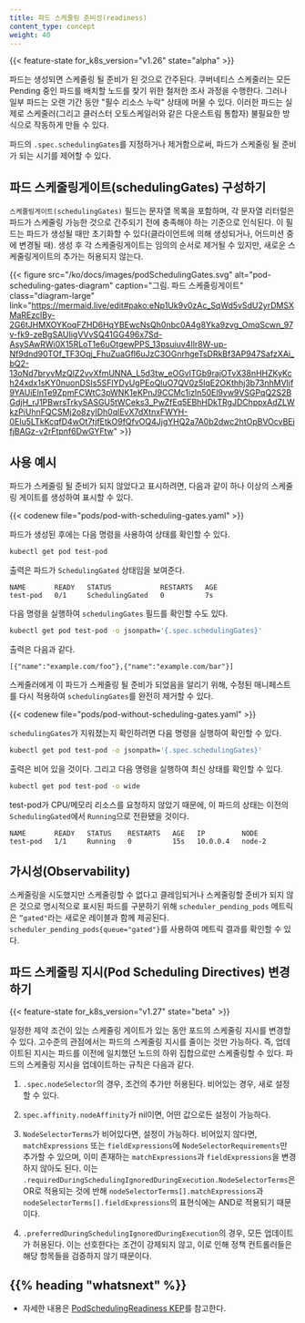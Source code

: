 ```yaml
---
title: 파드 스케줄링 준비성(readiness)
content_type: concept
weight: 40
---
```


<!-- overview -->

{{< feature-state for_k8s_version="v1.26" state="alpha" >}}

파드는 생성되면 스케줄링 될 준비가 된 것으로 간주된다. 쿠버네티스 스케줄러는
모든 Pending 중인 파드를 배치할 노드를 찾기 위한 철저한 조사 과정을 수행한다. 그러나 일부 파드는
오랜 기간 동안 "필수 리소스 누락" 상태에 머물 수 있다.
이러한 파드는 실제로 스케줄러(그리고 클러스터 오토스케일러와 같은 다운스트림 통합자)
불필요한 방식으로 작동하게 만들 수 있다.

파드의 `.spec.schedulingGates`를 지정하거나 제거함으로써,
파드가 스케줄링 될 준비가 되는 시기를 제어할 수 있다.

<!-- body -->

## 파드 스케줄링게이트(schedulingGates) 구성하기
 
`스케줄링게이트(schedulingGates)` 필드는 문자열 목록을 포함하며, 각 문자열 리터럴은
파드가 스케줄링 가능한 것으로 간주되기 전에 충족해야 하는 기준으로 인식된다. 이 필드는
파드가 생성될 때만 초기화할 수 있다(클라이언트에 의해 생성되거나, 어드미션 중에 변경될 때).
생성 후 각 스케줄링게이트는 임의의 순서로 제거될 수 있지만, 새로운 스케줄링게이트의 추가는 허용되지 않는다.

{{< figure src="/ko/docs/images/podSchedulingGates.svg" alt="pod-scheduling-gates-diagram" caption="그림. 파드 스케줄링게이트" class="diagram-large" link="https://mermaid.live/edit#pako:eNp1Uk9v0zAc_SqWd5vSdU2yrDMSXMaREzcIBy-2G6tJHMXOYKoqFZHD6HqYBEwcNsQh0nbc0A4g8Yka9zvg_OmqScwn_97v-fk9-zeBgSAUIigVVvSQ41GG496x7Sd-AsySAwRWi0X15RLoT1e6uOtgewPPS_13psuiuv4Ilr8W-up-Nf9dnd90TOf_TF3Oqj_FhuZuaGfl6uJzC3OGnrhgeTsDRkBf3AP947SafzXAi_bQ2-13oNd7bryvMzQlZ2vvXfmUNNA_L5d3tw_eOGvlTGb9rajOTvX38nHHZKyKch24xdx1sKY0nuonDSIs5SFlYDyUgPEoQluO7QV0z5IqE2OKthhj3b73nhMVIjf9YAUiElnTe9ZpmFCWtC3pWNK1eKPnJ9CCMc1izIn50El9vw9VSGPqQ2S2BGdjH_rJ1PBwrsTrkySASGU5tWCeks3_PwZfEq5EBhHDkTRgJDChppxAdZLWkzPiUhnFQCSMj2o8zyIDh0qlEvX7dXtnxFWYH-0EIu5LTkKcqfD4wOt7tjfEtkO9fQfvOQ4JjgYHQ2a7A0b2dwc2htOpBVOcvBEifjBAGz-v2rFtpnf6DwGYFtw" >}}

## 사용 예시

파드가 스케줄링 될 준비가 되지 않았다고 표시하려면, 다음과 같이 하나 이상의 스케줄링 게이트를 생성하여 표시할 수 있다.

{{< codenew file="pods/pod-with-scheduling-gates.yaml" >}}

파드가 생성된 후에는 다음 명령을 사용하여 상태를 확인할 수 있다.

```bash
kubectl get pod test-pod
```

출력은 파드가 `SchedulingGated` 상태임을 보여준다.

```none
NAME       READY   STATUS            RESTARTS   AGE
test-pod   0/1     SchedulingGated   0          7s
```

다음 명령을 실행하여 `schedulingGates` 필드를 확인할 수도 있다.

```bash
kubectl get pod test-pod -o jsonpath='{.spec.schedulingGates}'
```

출력은 다음과 같다.

```none
[{"name":"example.com/foo"},{"name":"example.com/bar"}]
```

스케줄러에게 이 파드가 스케줄링 될 준비가 되었음을 알리기 위해, 수정된 매니페스트를 다시 적용하여
`schedulingGates`를 완전히 제거할 수 있다.

{{< codenew file="pods/pod-without-scheduling-gates.yaml" >}}

`schedulingGates`가 지워졌는지 확인하려면 다음 명령을 실행하여 확인할 수 있다.

```bash
kubectl get pod test-pod -o jsonpath='{.spec.schedulingGates}'
```

출력은 비어 있을 것이다. 그리고 다음 명령을 실행하여 최신 상태를 확인할 수 있다.

```bash
kubectl get pod test-pod -o wide
```

test-pod가 CPU/메모리 리소스를 요청하지 않았기 때문에, 이 파드의 상태는 이전의 `SchedulingGated`에서
`Running`으로 전환됐을 것이다.

```none
NAME       READY   STATUS    RESTARTS   AGE   IP         NODE  
test-pod   1/1     Running   0          15s   10.0.0.4   node-2
```

## 가시성(Observability)

스케줄링을 시도했지만 스케줄링할 수 없다고 클레임되거나 스케줄링할 준비가 되지 않은 것으로 명시적으로 표시된 파드를
구분하기 위해 `scheduler_pending_pods` 메트릭은 `”gated"`라는 새로운 레이블과 함께 제공된다. 
`scheduler_pending_pods{queue="gated"}`를 사용하여 메트릭 결과를 확인할 수 있다.

## 파드 스케줄링 지시(Pod Scheduling Directives) 변경하기

{{< feature-state for_k8s_version="v1.27" state="beta" >}}

일정한 제약 조건이 있는 스케줄링 게이트가 있는 동안 포드의 스케줄링 지시를 변경할 수 있다. 고수준의 관점에서는
파드의 스케줄링 지시를 줄이는 것만 가능하다. 즉, 업데이트된 지시는 파드를 이전에 일치했던 노드의 하위 집합으로만
스케줄링할 수 있다. 파드의 스케줄링 지시을 업데이트하는 규칙은 다음과 같다.

1. `.spec.nodeSelector`의 경우, 조건의 추가만 허용된다. 비어있는 경우, 새로 설정할 수 있다.

2. `spec.affinity.nodeAffinity`가 nil이면, 어떤 값으로든 설정이 가능하다.

3. `NodeSelectorTerms`가 비어있다면, 설정이 가능하다. 비어있지 않다면, `matchExpressions` 또는
   `fieldExpressions`에 `NodeSelectorRequirements`만 추가할 수 있으며,
   이미 존재하는 `matchExpressions`과 `fieldExpressions`을 변경하지 않아도 된다. 이는
   `.requiredDuringSchedulingIgnoredDuringExecution.NodeSelectorTerms`은 OR로 적용되는 것에 반해
   `nodeSelectorTerms[].matchExpressions`과 `nodeSelectorTerms[].fieldExpressions`의
   표현식에는 AND로 적용되기 때문이다.

4. `.preferredDuringSchedulingIgnoredDuringExecution`의 경우, 모든 업데이트가 허용된다. 이는
   선호한다는 조건이 강제되지 않고, 이로 인해 정책 컨트롤러들은 해당 항목들을 검증하지 않기 때문이다.

## {{% heading "whatsnext" %}}

* 자세한 내용은 [PodSchedulingReadiness KEP](https://github.com/kubernetes/enhancements/blob/master/keps/sig-scheduling/3521-pod-scheduling-readiness)를 참고한다.
